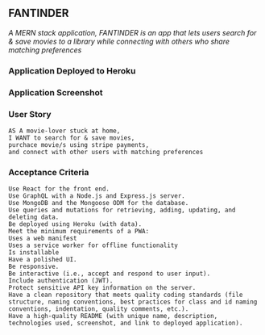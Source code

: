 ## FANTINDER

*A MERN stack application, FANTINDER is an app that lets users search for & save movies to a library while connecting with others who share matching preferences*

### Application Deployed to Heroku


### Application Screenshot


### User Story

```text
AS A movie-lover stuck at home, 
I WANT to search for & save movies,
purchace movie/s using stripe payments,
and connect with other users with matching preferences
```

### Acceptance Criteria

```text
Use React for the front end.
Use GraphQL with a Node.js and Express.js server.
Use MongoDB and the Mongoose ODM for the database.
Use queries and mutations for retrieving, adding, updating, and deleting data.
Be deployed using Heroku (with data).
Meet the minimum requirements of a PWA:
Uses a web manifest
Uses a service worker for offline functionality
Is installable
Have a polished UI.
Be responsive.
Be interactive (i.e., accept and respond to user input).
Include authentication (JWT).
Protect sensitive API key information on the server.
Have a clean repository that meets quality coding standards (file structure, naming conventions, best practices for class and id naming conventions, indentation, quality comments, etc.).
Have a high-quality README (with unique name, description, technologies used, screenshot, and link to deployed application).
```